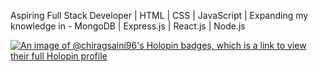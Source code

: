 Aspiring Full Stack Developer | HTML | CSS | JavaScript | 
Expanding my knowledge in - MongoDB | Express.js | React.js | Node.js

[![An image of @chiragsaini96's Holopin badges, which is a link to view their full Holopin profile](https://holopin.me/chiragsaini96)](https://holopin.io/@chiragsaini96)
